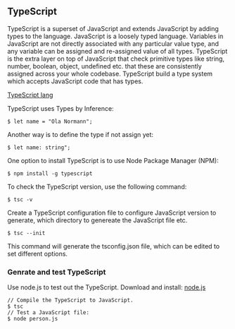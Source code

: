## TypeScript

TypeScript is a superset of JavaScript and extends JavaScript by adding types to the language.
JavaScript is a loosely typed language. Variables in JavaScript are not directly associated with any particular value type, and any variable can be assigned and re-assigned value of all types.
TypeScript is the extra layer on top of JavaScript that check primitive types like string, number, boolean, object, undefined etc. that these are consistently assigned across your whole codebase. TypeScript build a type system which accepts JavaScript code that has types.

[TypeScript lang](https://www.typescriptlang.org/)

TypeScript uses Types by Inference:

```
$ let name = "Ola Normann";
```

Another way is to define the type if not assign yet:

```
$ let name: string";
```

One option to install TypeScript is to use Node Package Manager (NPM):

```
$ npm install -g typescript
```

To check the TypeScript version, use the following command:

```
$ tsc -v
```

Create a TypeScript configuration file to configure JavaScript version to generate, which directory to genereate the JavaScript file etc.

```
$ tsc --init
```

This command will generate the tsconfig.json file, which can be edited to set different options.

### Genrate and test TypeScript

Use node.js to test out the TypeScript.
Download and install:
[node.js](https://nodejs.org/en/)

```
// Compile the TypeScript to JavaScript.
$ tsc
// Test a JavaScript file:
$ node person.js
```
